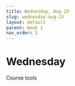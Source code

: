 ```yaml
---
title: Wednesday, Aug 23
slug: wednesday-aug-23
layout: default
parent: Week 1
nav_order: 2
---
```


# Wednesday

Course tools
